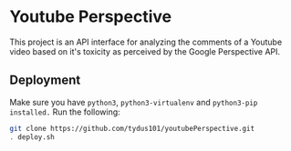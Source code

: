 # Youtube Perspective
This project is an API interface for analyzing the comments of a Youtube video based on it's toxicity as 
perceived by the Google Perspective API. 
## Deployment
Make sure you have `python3`, `python3-virtualenv` and `python3-pip installed.` Run the following:

```bash
git clone https://github.com/tydus101/youtubePerspective.git
. deploy.sh
```